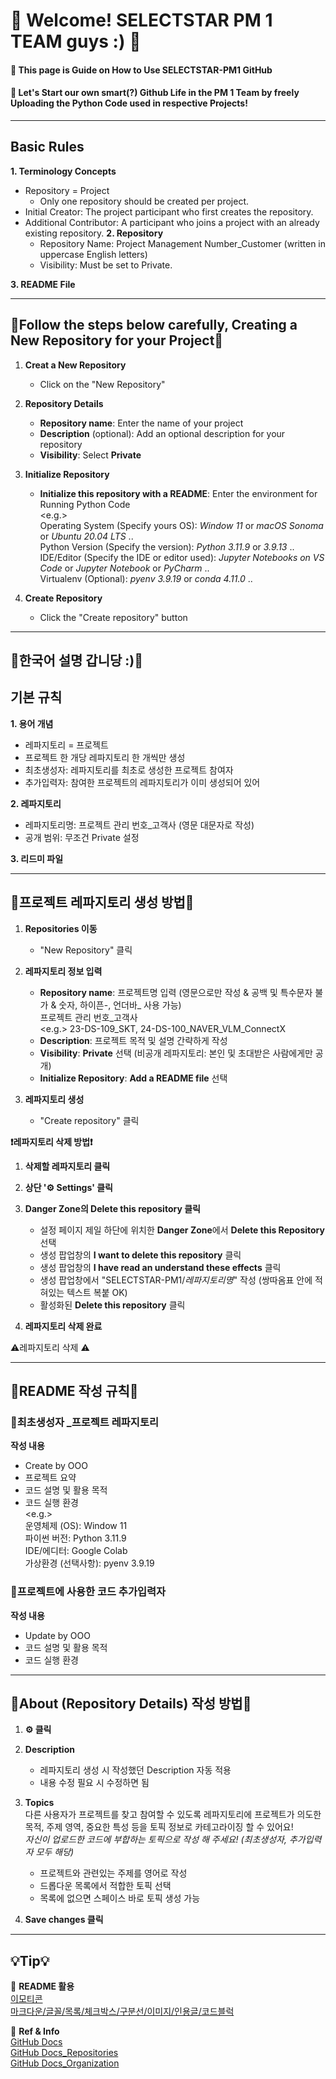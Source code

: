 # 👋 Welcome! SELECTSTAR PM 1 TEAM guys :) 👋
#### 📃 This page is Guide on How to Use SELECTSTAR-PM1 GitHub
#### 🚀 Let's Start our own smart(?) Github Life in the PM 1 Team by freely Uploading the Python Code used in respective Projects!       

---
## Basic Rules

**1. Terminology Concepts**
   - Repository = Project
      - Only one repository should be created per project.
   - Initial Creator: The project participant who first creates the repository.
   - Additional Contributor: A participant who joins a project with an already existing repository.
**2. Repository**
     - Repository Name: Project Management Number_Customer (written in uppercase English letters)
     - Visibility: Must be set to Private.

**3. README File**


---
## 🗽Follow the steps below carefully, Creating a New Repository for your Project🗽

1. **Creat a New Repository**
   - Click on the "New Repository"
  
2. **Repository Details**
   - **Repository name**: Enter the name of your project
   - **Description** (optional): Add an optional description for your repository
   - **Visibility**: Select **Private**
     
3. **Initialize Repository**
   - **Initialize this repository with a README**: Enter the environment for Running Python Code
   <br/><e.g.>
     <br/>Operating System (Specify yours OS): *Window 11* or *macOS Sonoma* or *Ubuntu 20.04 LTS* .. 
     <br/>Python Version (Specify the version): *Python 3.11.9* or *3.9.13* ..
     <br/>IDE/Editor (Specify the IDE or editor used): *Jupyter Notebooks on VS Code* or *Jupyter Notebook* or *PyCharm* ..
     <br/>Virtualenv (Optional): *pyenv 3.9.19* or *conda 4.11.0* ..

4. **Create Repository**
   - Click the "Create repository" button



---
**🦄한국어 설명 갑니당 :)🦄**
---
## 기본 규칙

**1. 용어 개념**
   - 레파지토리 = 프로젝트
   - 프로젝트 한 개당 레파지토리 한 개씩만 생성
   - 최초생성자: 레파지토리를 최초로 생성한 프로젝트 참여자
   - 추가입력자: 참여한 프로젝트의 레파지토리가 이미 생성되어 있어

**2. 레파지토리**
   - 레파지토리명: 프로젝트 관리 번호_고객사 (영문 대문자로 작성)
   - 공개 범위: 무조건 Private 설정

**3. 리드미 파일**


---
## 🎢프로젝트 레파지토리 생성 방법🎢


1. **Repositories 이동**
   - "New Repository" 클릭

2. **레파지토리 정보 입력**
   - **Repository name**: 프로젝트명 입력 (영문으로만 작성 & 공백 및 특수문자 불가 & 숫자, 하이픈-, 언더바_ 사용 가능)
                          <br/>프로젝트 관리 번호_고객사
                          <br/><e.g.> 23-DS-109_SKT, 24-DS-100_NAVER_VLM_ConnectX
   - **Description**: 프로젝트 목적 및 설명 간략하게 작성
   - **Visibility**: **Private** 선택 (비공개 레파지토리: 본인 및 초대받은 사람에게만 공개) 
   - **Initialize Repository**: **Add a README file** 선택

3. **레파지토리 생성** 
   - "Create repository" 클릭



**❗레파지토리 삭제 방법❗**

1. **삭제할 레파지토리 클릭**

2. **상단 '⚙ Settings' 클릭**

3. **Danger Zone의 Delete this repository 클릭**
   - 설정 페이지 제일 하단에 위치한 **Danger Zone**에서 **Delete this Repository** 선택
   - 생성 팝업창의 **I want to delete this repository** 클릭
   - 생성 팝업창의 **I have read an understand these effects** 클릭
   - 생성 팝업창에서 "SELECTSTAR-PM1/_레파지토리명_" 작성 (쌍따옴표 안에 적혀있는 텍스트 복붙 OK)
   - 활성화된 **Delete this repository** 클릭

4. **레파지토리 삭제 완료**

⚠레파지토리 삭제 ⚠



---
## 🚦README 작성 규칙🚦


### 🙋최초생성자 _프로젝트 레파지토리 


**작성 내용**
- Create by OOO 
- 프로젝트 요약
- 코드 설명 및 활용 목적
- 코드 실행 환경
  <br/><e.g.>
  <br/>운영체제 (OS): Window 11
  <br/>파이썬 버전: Python 3.11.9
  <br/>IDE/에디터: Google Colab
  <br/>가상환경 (선택사항): pyenv 3.9.19 



### 💁프로젝트에 사용한 코드 추가입력자


**작성 내용**
- Update by OOO
- 코드 설명 및 활용 목적
- 코드 실행 환경



---
## 🚧About (Repository Details) 작성 방법🚧


1. **⚙ 클릭**

2. **Description**
   - 레파지토리 생성 시 작성했던 Description 자동 적용
   - 내용 수정 필요 시 수정하면 됨
  
3. **Topics**
   <br/>다른 사용자가 프로젝트를 찾고 참여할 수 있도록 레파지토리에 프로젝트가 의도한 목적, 주제 영역, 중요한 특성 등을 토픽 정보로 카테고라이징 할 수 있어요!
   <br/>_자신이 업로드한 코드에 부합하는 토픽으로 작성 해 주세요! (최초생성자, 추가입력자 모두 해당)_
   - 프로젝트와 관련있는 주제를 영어로 작성
   - 드롭다운 목록에서 적합한 토픽 선택
   - 목록에 없으면 스페이스 바로 토픽 생성 가능
  
5. **Save changes 클릭**



---
## 💡Tip💡

🔗 **README 활용**
 <br/>[이모티콘](https://www.webfx.com/tools/emoji-cheat-sheet/)
 <br/>[마크다운/글꼴/목록/체크박스/구분선/이미지/인용글/코드블럭](https://luvris2.tistory.com/130)


🔗 **Ref & Info**
 <br/>[GitHub Docs](https://docs.github.com/ko)
 <br/>[GitHub Docs_Repositories](https://docs.github.com/ko/repositories)
 <br/>[GitHub Docs_Organization](https://docs.github.com/ko/organizations)








